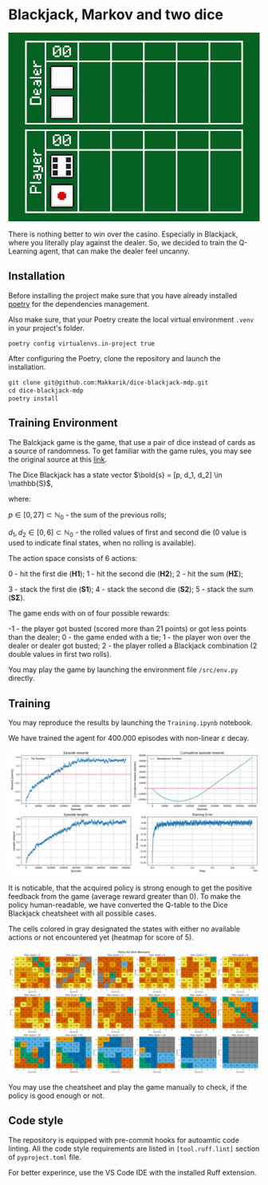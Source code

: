 # Blackjack, Markov and two dice

![Agent inference](analysis/dice-blackjack-episode-0.gif)

There is nothing better to win over the casino. Especially in Blackjack, where you literally play against the dealer. So, we decided to train the Q-Learning agent, that can make the dealer feel uncanny.

## Installation

Before installing the project make sure that you have already installed [poetry](https://pypi.org/project/poetry/) for the dependencies management. 

Also make sure, that your Poetry create the local virtual environment `.venv` in your project's folder.

```shell
poetry config virtualenvs.in-project true
```

After configuring the Poetry, clone the repository and launch the installation.

```shell
git clone git@github.com:Makkarik/dice-blackjack-mdp.git
cd dice-blackjack-mdp
poetry install
```
## Training Environment

The Balckjack game is the game, that use a pair of dice instead of cards as a source of randomness. To get familiar with the game rules, you may see the original source at this [link](https://www.chessandpoker.com/dice_blackjack.html).

The Dice Blackjack has a state vector $\bold{s} = [p, d_1, d_2] \in \mathbb{S}$, 

where:

$p \in [0, 27] \subset \mathbb{N}_0$ - the sum of the previous rolls;

$d_1, d_2 \in [0, 6] \subset \mathbb{N}_0$ - the rolled values of first and second die (0 value is used to indicate final states, when no rolling is available).

The action space consists of 6 actions: 

0 - hit the first die (**H1**);
1 - hit the second die (**H2**);
2 - hit the sum (**HΣ**);

3 - stack the first die (**S1**);
4 - stack the second die (**S2**);
5 - stack the sum (**SΣ**).

The game ends with on of four possible rewards:

-1 - the player got busted (scored more than 21 points) or got less points than the dealer;
0 - the game ended with a tie;
1 - the player won over the dealer or dealer got busted;
2 - the player rolled a Blackjack combination (2 double values in first two rolls).

You may play the game by launching the environment file `/src/env.py` directly.

## Training

You may reproduce the results by launching the `Training.ipynb` notebook.

We have trained the agent for 400.000 episodes with non-linear $\varepsilon$ decay.

![Training statistics](analysis/training.jpg)

It is noticable, that the acquired policy is strong enough to get the positive feedback from the game (average reward greater than 0). To make the policy human-readable, we have converted the Q-table to the Dice Blackjack cheatsheet with all possible cases.

The cells colored in gray designated the states with either no available actions or not encountered yet (heatmap for score of 5). 

![Policy](analysis/policy.jpg)

You may use the cheatsheet and play the game manually to check, if the policy is good enough or not.

## Code style

The repository is equipped with pre-commit hooks for autoamtic code linting. All the code style requirements are listed in `[tool.ruff.lint]` section of `pyproject.toml` file. 

For better experince, use the VS Code IDE with the installed Ruff extension.
